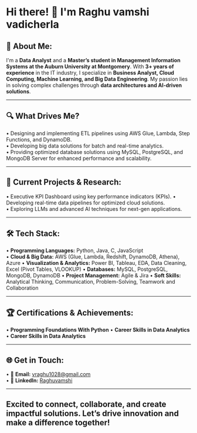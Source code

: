 # Hi there! 👋 I'm Raghu vamshi vadicherla  

## 👤 About Me: 

I'm a **Data Analyst** and a **Master’s student in Management Information Systems at the Auburn University at Montgomery**.  With **3+ years of experience** in the IT industry, I specialize in **Business Analyst, Cloud Computing, Machine Learning, and Big Data Engineering**. My passion lies in solving complex challenges through **data architectures and AI-driven solutions**.  

---

## 🔍 What Drives Me?  
• Designing and implementing ETL pipelines using AWS Glue, Lambda, Step Functions, and DynamoDB.  
• Developing big data solutions for batch and real-time analytics.    
• Providing optimized database solutions using MySQL, PostgreSQL, and MongoDB Server for enhanced performance and scalability. 

---

## 📌 Current Projects & Research:
• Executive KPI Dashboard using key performance indicators (KPIs).
• Developing real-time data pipelines for optimized cloud solutions.  
• Exploring LLMs and advanced AI techniques for next-gen applications.   

---

## 🛠️ Tech Stack:  
• **Programming Languages:** Python, Java, C, JavaScript  
• **Cloud & Big Data:** AWS (Glue, Lambda, Redshift, DynamoDB, Athena), Azure
• **Visualization & Analytics:** Power BI, Tableau, EDA, Data Cleaning, Excel (Pivot Tables, VLOOKUP)
• **Databases:** MySQL, PostgreSQL, MongoDB, DynamoDB
• **Project Management:** Agile & Jira
• **Soft Skills:** Analytical Thinking, Communication, Problem-Solving, Teamwork and Collaboration  

---

## 🏆 Certifications & Achievements:  
• **Programming Foundations With Python** 
• **Career Skills in Data Analytics**  
• **Career Skills in Data Analytics** 

---


## 🌐 Get in Touch:  
• 📩 **Email:** [vraghu1028@gmail.com](mailto:vraghu1028@gmail.com)  
• 🔗 **LinkedIn:** [Raghuvamshi](https://www.linkedin.com/in/raghuvamshivadicherla/)  

---

## Excited to connect, collaborate, and create impactful solutions. Let’s drive innovation and make a difference together! 

